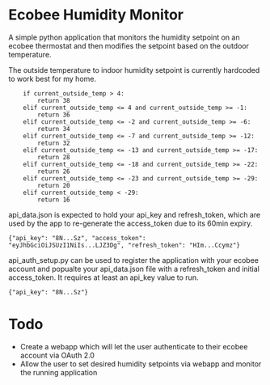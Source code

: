 # Ecobee Humidity Monitor

A simple python application that monitors the humidity setpoint on an ecobee thermostat and then modifies the setpoint based on the outdoor temperature. 

The outside temperature to indoor humidity setpoint is currently hardcoded to work best for my home.

```
    if current_outside_temp > 4:
        return 38
    elif current_outside_temp <= 4 and current_outside_temp >= -1:
        return 36
    elif current_outside_temp <= -2 and current_outside_temp >= -6:
        return 34
    elif current_outside_temp <= -7 and current_outside_temp >= -12:
        return 32
    elif current_outside_temp <= -13 and current_outside_temp >= -17:
        return 28
    elif current_outside_temp <= -18 and current_outside_temp >= -22:
        return 26
    elif current_outside_temp <= -23 and current_outside_temp >= -29:
        return 20
    elif current_outside_temp < -29:
        return 16
```
api_data.json is expected to hold your api_key and refresh_token, which are used by the app to re-generate the access_token due to its 60min expiry.

`{"api_key": "8N...Sz", "access_token": "eyJhbGciOiJSUzI1NiIs...LJZ3Dg", "refresh_token": "HIm...Ccymz"}`

api_auth_setup.py can be used to register the application with your ecobee account and popualte your api_data.json file with a refresh_token and initial access_token. It requires at least an api_key value to run.

`{"api_key": "8N...Sz"}`

# Todo
- Create a webapp which will let the user authenticate to their ecobee account via OAuth 2.0 
- Allow the user to set desired humidity setpoints via webapp and monitor the running application 
